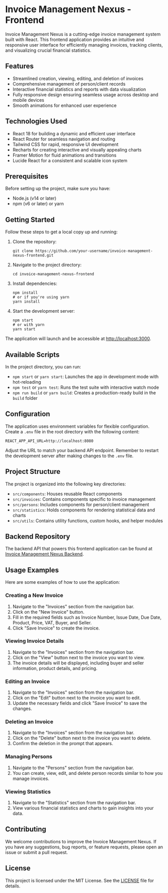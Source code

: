 # Invoice Management Nexus - Frontend

Invoice Management Nexus is a cutting-edge invoice management system built with React. This frontend application provides an intuitive and responsive user interface for efficiently managing invoices, tracking clients, and visualizing crucial financial statistics.

## Features

- Streamlined creation, viewing, editing, and deletion of invoices
- Comprehensive management of person/client records
- Interactive financial statistics and reports with data visualization
- Fully responsive design ensuring seamless usage across desktop and mobile devices
- Smooth animations for enhanced user experience

## Technologies Used

- React 18 for building a dynamic and efficient user interface
- React Router for seamless navigation and routing
- Tailwind CSS for rapid, responsive UI development
- Recharts for creating interactive and visually appealing charts
- Framer Motion for fluid animations and transitions
- Lucide React for a consistent and scalable icon system

## Prerequisites

Before setting up the project, make sure you have:

- Node.js (v14 or later)
- npm (v6 or later) or yarn

## Getting Started

Follow these steps to get a local copy up and running:

1. Clone the repository:
   ```
   git clone https://github.com/your-username/invoice-management-nexus-frontend.git
   ```

2. Navigate to the project directory:
   ```
   cd invoice-management-nexus-frontend
   ```

3. Install dependencies:
   ```
   npm install
   # or if you're using yarn
   yarn install
   ```

4. Start the development server:
   ```
   npm start
   # or with yarn
   yarn start
   ```

The application will launch and be accessible at [http://localhost:3000](http://localhost:3000).

## Available Scripts

In the project directory, you can run:

- `npm start` or `yarn start`: Launches the app in development mode with hot-reloading
- `npm test` or `yarn test`: Runs the test suite with interactive watch mode
- `npm run build` or `yarn build`: Creates a production-ready build in the `build` folder

## Configuration

The application uses environment variables for flexible configuration. Create a `.env` file in the root directory with the following content:

```
REACT_APP_API_URL=http://localhost:8080
```

Adjust the URL to match your backend API endpoint. Remember to restart the development server after making changes to the `.env` file.

## Project Structure

The project is organized into the following key directories:

- `src/components`: Houses reusable React components
- `src/invoices`: Contains components specific to invoice management
- `src/persons`: Includes components for person/client management
- `src/statistics`: Holds components for rendering statistical data and charts
- `src/utils`: Contains utility functions, custom hooks, and helper modules

## Backend Repository

The backend API that powers this frontend application can be found at [Invoice Management Nexus Backend](https://github.com/Trisstrender/invoice-management-nexus-backend).

## Usage Examples

Here are some examples of how to use the application:

### Creating a New Invoice

1. Navigate to the "Invoices" section from the navigation bar.
2. Click on the "New Invoice" button.
3. Fill in the required fields such as Invoice Number, Issue Date, Due Date, Product, Price, VAT, Buyer, and Seller.
4. Click "Save Invoice" to create the invoice.

### Viewing Invoice Details

1. Navigate to the "Invoices" section from the navigation bar.
2. Click on the "View" button next to the invoice you want to view.
3. The invoice details will be displayed, including buyer and seller information, product details, and pricing.

### Editing an Invoice

1. Navigate to the "Invoices" section from the navigation bar.
2. Click on the "Edit" button next to the invoice you want to edit.
3. Update the necessary fields and click "Save Invoice" to save the changes.

### Deleting an Invoice

1. Navigate to the "Invoices" section from the navigation bar.
2. Click on the "Delete" button next to the invoice you want to delete.
3. Confirm the deletion in the prompt that appears.

### Managing Persons

1. Navigate to the "Persons" section from the navigation bar.
2. You can create, view, edit, and delete person records similar to how you manage invoices.

### Viewing Statistics

1. Navigate to the "Statistics" section from the navigation bar.
2. View various financial statistics and charts to gain insights into your data.

## Contributing

We welcome contributions to improve the Invoice Management Nexus. If you have any suggestions, bug reports, or feature requests, please open an issue or submit a pull request.

## License

This project is licensed under the MIT License. See the [LICENSE](LICENSE) file for details.
